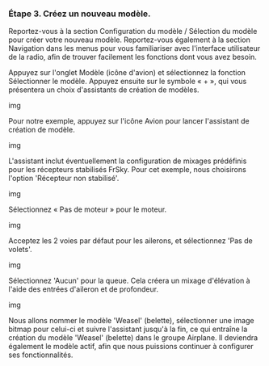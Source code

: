 ### Étape 3. Créez un nouveau modèle.
Reportez-vous à la section Configuration du modèle / Sélection du modèle pour créer votre nouveau modèle. Reportez-vous également à la section Navigation dans les menus pour vous familiariser avec l'interface utilisateur de la radio, afin de trouver facilement les fonctions dont vous avez besoin.

Appuyez sur l'onglet Modèle (icône d'avion) et sélectionnez la fonction Sélectionner le modèle. Appuyez ensuite sur le symbole « + », qui vous présentera un choix d'assistants de création de modèles.

img

Pour notre exemple, appuyez sur l'icône Avion pour lancer l'assistant de création de modèle.

img

L'assistant inclut éventuellement la configuration de mixages prédéfinis pour les récepteurs stabilisés FrSky. Pour cet exemple, nous choisirons l'option 'Récepteur non stabilisé'.

img

Sélectionnez « Pas de moteur » pour le moteur.

img

Acceptez les 2 voies par défaut pour les ailerons, et sélectionnez 'Pas de volets'.

img

Sélectionnez 'Aucun' pour la queue. Cela créera un mixage d'élévation à l'aide des entrées d'aileron et de profondeur.

img

Nous allons nommer le modèle 'Weasel' (belette), sélectionner une image bitmap pour celui-ci et suivre l'assistant jusqu'à la fin, ce qui entraîne la création du modèle 'Weasel' (belette) dans le groupe Airplane. Il deviendra également le modèle actif, afin que nous puissions continuer à configurer ses fonctionnalités.